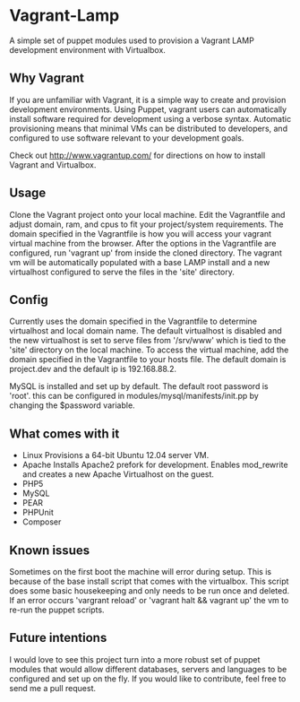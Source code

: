 # Vagrant-Lamp #

A simple set of puppet modules used to provision a Vagrant LAMP development
environment with Virtualbox.

## Why Vagrant ##

If you are unfamiliar with Vagrant, it is a simple way to create and provision
development environments. Using Puppet, vagrant users can automatically install
software required for development using a verbose syntax. Automatic provisioning
means that minimal VMs can be distributed to developers, and configured to use
software relevant to your development goals.

Check out http://www.vagrantup.com/ for directions on how to install Vagrant and
Virtualbox.

## Usage ##

Clone the Vagrant project onto your local machine. Edit the Vagrantfile and
adjust domain, ram, and cpus to fit your project/system requirements. The domain
specified in the Vagrantfile is how you will access your vagrant virtual machine
from the browser. After the options in the Vagrantfile are configured, run
'vagrant up' from inside the cloned directory. The vagrant vm will be
automatically populated with a base LAMP install and a new virtualhost
configured to serve the files in the 'site' directory.

## Config ##

Currently uses the domain specified in the Vagrantfile to determine virtualhost
and local domain name. The default virtualhost is disabled and the new
virtualhost is set to serve files from '/srv/www' which is tied to the 'site'
directory on the local machine. To access the virtual machine, add the domain
specified in the Vagrantfile to your hosts file. The default domain is
project.dev and the default ip is 192.168.88.2.

MySQL is installed and set up by default. The default root password is 'root'.
this can be configured in modules/mysql/manifests/init.pp by changing the
$password variable.

## What comes with it ##

* Linux
  Provisions a 64-bit Ubuntu 12.04 server VM.
* Apache
  Installs Apache2 prefork for development. Enables mod_rewrite and creates a
  new Apache Virtualhost on the guest.
* PHP5
* MySQL
* PEAR
* PHPUnit
* Composer

## Known issues ##

Sometimes on the first boot the machine will error during setup. This is because
of the base install script that comes with the virtualbox. This script does some
basic housekeeping and only needs to be run once and deleted. If an error occurs
'vargrant reload' or 'vagrant halt && vagrant up' the vm to re-run the puppet
scripts.

## Future intentions ##

I would love to see this project turn into a more robust set of puppet modules
that would allow different databases, servers and languages to be configured and
set up on the fly. If you would like to contribute, feel free to send me a pull
request.
